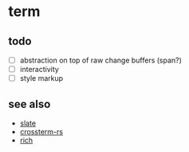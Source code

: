 # term

## todo
- [ ] abstraction on top of raw change buffers (span?)
- [ ] interactivity
- [ ] style markup

## see also
- [slate](https://github.com/shade40/Slate/tree/main)
- [crossterm-rs](https://github.com/crossterm-rs/crossterm)
- [rich](https://github.com/Textualize/rich)
